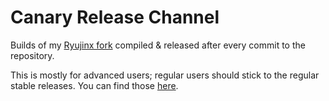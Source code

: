 # Canary Release Channel

Builds of my [Ryujinx fork](https://github.com/GreemDev/Ryujinx) compiled &amp; released after every commit to the repository.

This is mostly for advanced users; regular users should stick to the regular stable releases. You can find those [here](https://github.com/Ryubing/Stable-Releases).
